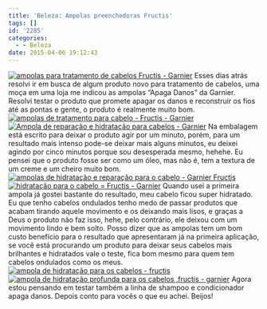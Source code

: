 ```yaml
---
title: 'Beleza: Ampolas preenchedoras Fructis'
tags: []
id: '2285'
categories:
  - - Beleza
date: 2015-04-06 19:12:43
---
```


[![ampolas para tratamento de cabelos Fructis - Garnier](/images/2015/04/DSC03647-1024x768.jpg)](/images/2015/04/DSC03647.jpg) Esses dias atrás resolvi ir em busca de algum produto novo para tratamento de cabelos, uma moça em uma loja me indicou as ampolas “Apaga Danos” da Garnier. Resolvi testar o produto que promete apagar os danos e reconstruir os fios até as pontas e gente, o produto é realmente muito bom. [![ampolas de tratamento para cabelo - Fructis - Garnier ](/images/2015/04/DSC03652-1024x768.jpg)](/images/2015/04/DSC03652.jpg) [![Ampola de reparação e hidratação para cabelos - Garnier ](/images/2015/04/DSC03650-1024x768.jpg)](/images/2015/04/DSC03650.jpg) Na embalagem está escrito para deixar o produto agir por um minuto, porém, para um resultado mais intenso pode-se deixar mais alguns minutos, eu deixei agindo por cinco minutos porque sou desesperada mesmo, hehehe. Eu pensei que o produto fosse ser como um óleo, mas não é, tem a textura de um creme e um cheiro muito bom. [![ampolas de hidratação e reparação para o cabelo - Garnier Fructis ](/images/2015/04/DSC03653-1024x768.jpg)](/images/2015/04/DSC03653.jpg) [![hidratação para o cabelo =  Fructis - Garnier ](/images/2015/04/DSC03656-1024x768.jpg)](/images/2015/04/DSC03656.jpg) Quando usei a primeira ampola já gostei bastante do resultado, meu cabelo ficou super hidratado. Eu que tenho cabelos ondulados tenho medo de passar produtos que acabam tirando aquele movimento e os deixando mais lisos, e graças a Deus o produto não faz isso, hehe, pelo contrário, ele deixou com um movimento lindo e bem solto. Posso dizer que as ampolas tem um bom custo benefício para o resultado que apresentaram já na primeira aplicação, se você está procurando um produto para deixar seus cabelos mais brilhantes e hidratados vale o teste, fica bom mesmo para quem tem cabelos ondulados como os meus. [![ampola de hidratação para os cabelos - fructis ](/images/2015/04/DSC03654-1024x768.jpg)](/images/2015/04/DSC03654.jpg) [![ampola de hidratação profunda para os cabelos ,fructis - garnier ](/images/2015/04/DSC03651-1024x768.jpg)](/images/2015/04/DSC03651.jpg) Agora estou pensando em testar também a linha de shampoo e condicionador apaga danos. Depois conto para vocês o que eu achei. Beijos!
